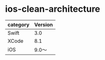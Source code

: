 # ios-clean-architecture

|category | Version| 
|---|---|
| Swift | 3.0 |
| XCode | 8.1 |
| iOS | 9.0〜 |
